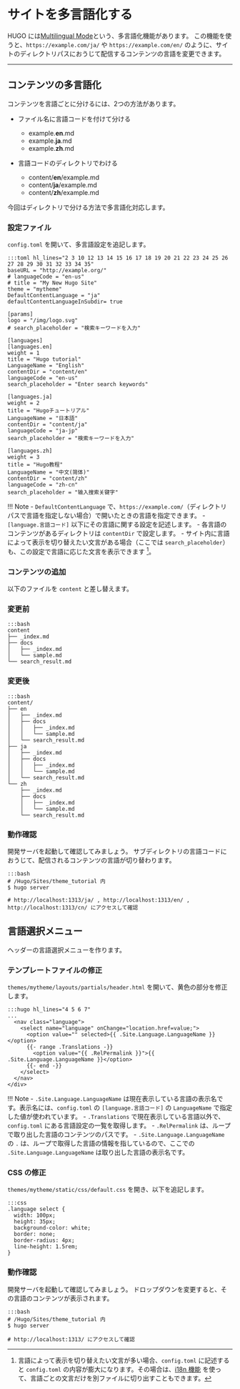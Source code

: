 # サイトを多言語化する

HUGO には[Multilingual Mode](https://gohugo.io/content-management/multilingual/)という、多言語化機能があります。
この機能を使うと、`https://example.com/ja/` や `https://example.com/en/` のように、サイトのディレクトリパスにおうじて配信するコンテンツの言語を変更できます。

---

## コンテンツの多言語化

コンテンツを言語ごとに分けるには、2つの方法があります。

- ファイル名に言語コードを付けて分ける
    - example.**en**.md
    - example.**ja**.md
    - example.**zh**.md

- 言語コードのディレクトリでわける
    - content/**en**/example.md
    - content/**ja**/example.md
    - content/**zh**/example.md

今回はディレクトリで分ける方法で多言語化対応します。

### 設定ファイル

`config.toml` を開いて、多言語設定を追記します。

    :::toml hl_lines="2 3 10 12 13 14 15 16 17 18 19 20 21 22 23 24 25 26 27 28 29 30 31 32 33 34 35"
    baseURL = "http://example.org/"
    # languageCode = "en-us"
    # title = "My New Hugo Site"
    theme = "mytheme"
    DefaultContentLanguage = "ja"
    defaultContentLanguageInSubdir= true

    [params]
    logo = "/img/logo.svg"
    # search_placeholder = "検索キーワードを入力"

    [languages]
    [languages.en]
    weight = 1
    title = "Hugo tutorial"
    LanguageName = "English"
    contentDir = "content/en"
    languageCode = "en-us"
    search_placeholder = "Enter search keywords"

    [languages.ja]
    weight = 2
    title = "Hugoチュートリアル"
    LanguageName = "日本語"
    contentDir = "content/ja"
    languageCode = "ja-jp"
    search_placeholder = "検索キーワードを入力"

    [languages.zh]
    weight = 3
    title = "Hugo教程"
    LanguageName = "中文(简体)"
    contentDir = "content/zh"
    languageCode = "zh-cn"
    search_placeholder = "输入搜索关键字"

!!! Note
    - `DefaultContentLanguage` で、`https://example.com/`（ディレクトリパスで言語を指定しない場合）で開いたときの言語を指定できます。
    - `[language.言語コード]` 以下にその言語に関する設定を記述します。
        - 各言語のコンテンツがあるディレクトリは `contentDir` で設定します。
        - サイト内に言語によって表示を切り替えたい文言がある場合（ここでは `search_placeholder`）も、この設定で言語に応じた文言を表示できます [^1]。

[^1]: 言語によって表示を切り替えたい文言が多い場合、`config.toml` に記述すると `config.toml` の内容が膨大になります。その場合は、[i18n 機能](https://gohugo.io/functions/i18n/) を使って、言語ごとの文言だけを別ファイルに切り出すこともできます。

### コンテンツの追加
以下のファイルを `content` と差し替えます。

### 変更前

    :::bash
    content
    ├── _index.md
    ├── docs
    │   ├── _index.md
    │   └── sample.md
    └── search_result.md

### 変更後

    :::bash
    content/
    ├── en
    │   ├── _index.md
    │   ├── docs
    │   │   ├── _index.md
    │   │   └── sample.md
    │   └── search_result.md
    ├── ja
    │   ├── _index.md
    │   ├── docs
    │   │   ├── _index.md
    │   │   └── sample.md
    │   └── search_result.md
    └── zh
        ├── _index.md
        ├── docs
        │   ├── _index.md
        │   └── sample.md
        └── search_result.md

### 動作確認

開発サーバを起動して確認してみましょう。
サブディレクトリの言語コードにおうじて、配信されるコンテンツの言語が切り替わります。

    :::bash
    # /Hugo/Sites/theme_tutorial 内
    $ hugo server

    # http://localhost:1313/ja/ , http://localhost:1313/en/ , http://localhost:1313/cn/ にアクセスして確認

## 言語選択メニュー

ヘッダーの言語選択メニューを作ります。

### テンプレートファイルの修正

`themes/mytheme/layouts/partials/header.html` を開いて、黄色の部分を修正します。

    :::hugo hl_lines="4 5 6 7"
    ...
      <nav class="language">
        <select name="language" onChange="location.href=value;">
          <option value="" selected>{{ .Site.Language.LanguageName }}</option>
          {{- range .Translations -}}
            <option value="{{ .RelPermalink }}">{{ .Site.Language.LanguageName }}</option>
          {{- end -}}
        </select>
      </nav>
    </div>

!!! Note
    - `.Site.Language.LanguageName` は現在表示している言語の表示名です。表示名には、`config.toml` の `[language.言語コード]` の `LanguageName` で指定した値が使われています。
    - `.Translations` で現在表示している言語以外で、`config.toml` にある言語設定の一覧を取得します。
        - `.RelPermalink` は、ループで取り出した言語のコンテンツのパスです。
        - `.Site.Language.LanguageName` の `.` は、ループで取得した言語の情報を指しているので、ここでの `.Site.Language.LanguageName` は取り出した言語の表示名です。

### CSS の修正

`themes/mytheme/static/css/default.css` を開き、以下を追記します。

    :::css
    .language select {
      width: 100px;
      height: 35px;
      background-color: white;
      border: none;
      border-radius: 4px;
      line-height: 1.5rem;
    }

### 動作確認

開発サーバを起動して確認してみましょう。
ドロップダウンを変更すると、その言語のコンテンツが表示されます。

    :::bash
    # /Hugo/Sites/theme_tutorial 内
    $ hugo server

    # http://localhost:1313/ にアクセスして確認

